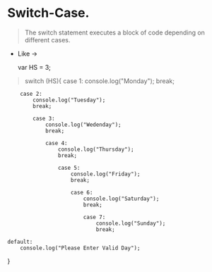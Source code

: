 # Switch-Case.
 > The switch statement executes a block of code depending on different cases.
 * Like ->

    var HS = 3;

> switch (HS){
    case 1:
        console.log("Monday");
        break;

        case 2:
            console.log("Tuesday");
            break;

            case 3:
                console.log("Wedenday");
                break;

                case 4:
                    console.log("Thursday");
                    break;

                    case 5:
                        console.log("Friday");
                        break;

                        case 6:
                            console.log("Saturday");
                            break;

                            case 7:
                                console.log("Sunday");
                                break;

    default:
        console.log("Please Enter Valid Day");
 }